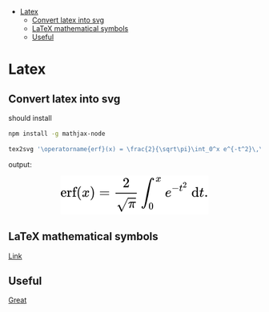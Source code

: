 
<!--ts-->
   * [Latex](#latex)
      * [Convert latex into svg](#convert-latex-into-svg)
      * [LaTeX mathematical symbols](#latex-mathematical-symbols)
      * [Useful](#useful)

<!-- Added by: gil_diy, at: 2020-07-15T11:03+03:00 -->

<!--te-->


# Latex



## Convert latex into svg

should install
```bash
npm install -g mathjax-node
```

```bash
tex2svg '\operatorname{erf}(x) = \frac{2}{\sqrt\pi}\int_0^x e^{-t^2}\,\mathrm dt.
```

output:

<p align="center"> <!-- style="width:400px;" -->
  <img src="images/svg/example.svg" title="tool tip here">
</p>



## LaTeX mathematical symbols
[Link](https://oeis.org/wiki/List_of_LaTeX_mathematical_symbols)

## Useful
[Great ](https://youtu.be/4u8FxNEDUeg)